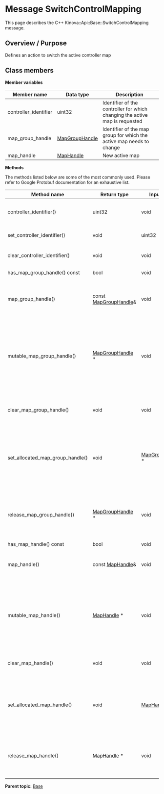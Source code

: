 # Message SwitchControlMapping

This page describes the C++ Kinova::Api::Base::SwitchControlMapping message.

## Overview / Purpose

Defines an action to switch the active controller map

## Class members

 **Member variables** 

|Member name|Data type|Description|
|-----------|---------|-----------|
|controller\_identifier|uint32|Identifier of the controller for which changing the active map is requested|
|map\_group\_handle| [MapGroupHandle](msg_Base_MapGroupHandle.md#)|Identifier of the map group for which the active map needs to change|
|map\_handle| [MapHandle](msg_Base_MapHandle.md#)|New active map|

 **Methods** 

The methods listed below are some of the most commonly used. Please refer to Google Protobuf documentation for an exhaustive list.

|Method name|Return type|Input type|Description|
|-----------|-----------|----------|-----------|
|controller\_identifier\(\)|uint32|void|Returns the current value of controller\_identifier. If the controller\_identifier is not set, returns 0.|
|set\_controller\_identifier\(\)|void|uint32|Sets the value of controller\_identifier. After calling this, controller\_identifier\(\) will return value.|
|clear\_controller\_identifier\(\)|void|void|Clears the value of controller\_identifier. After calling this, controller\_identifier\(\) will return 0.|
|has\_map\_group\_handle\(\) const|bool|void|Returns true if map\_group\_handle is set.|
|map\_group\_handle\(\)|const [MapGroupHandle](msg_Base_MapGroupHandle.md#)&|void|Returns the current value of map\_group\_handle. If map\_group\_handle is not set, returns a [MapGroupHandle](msg_Base_MapGroupHandle.md#) with none of its fields set \(possibly map\_group\_handle::default\_instance\(\)\).|
|mutable\_map\_group\_handle\(\)| [MapGroupHandle](msg_Base_MapGroupHandle.md#) \*|void|Returns a pointer to the mutable [MapGroupHandle](msg_Base_MapGroupHandle.md#) object that stores the field's value. If the field was not set prior to the call, then the returned [MapGroupHandle](msg_Base_MapGroupHandle.md#) will have none of its fields set \(i.e. it will be identical to a newly-allocated [MapGroupHandle](msg_Base_MapGroupHandle.md#)\). After calling this, has\_map\_group\_handle\(\) will return true and map\_group\_handle\(\) will return a reference to the same instance of [MapGroupHandle](msg_Base_MapGroupHandle.md#).|
|clear\_map\_group\_handle\(\)|void|void|Clears the value of the field. After calling this, has\_map\_group\_handle\(\) will return false and map\_group\_handle\(\) will return the default value.|
|set\_allocated\_map\_group\_handle\(\)|void| [MapGroupHandle](msg_Base_MapGroupHandle.md#) \*|Sets the [MapGroupHandle](msg_Base_MapGroupHandle.md#) object to the field and frees the previous field value if it exists. If the [MapGroupHandle](msg_Base_MapGroupHandle.md#) pointer is not NULL, the message takes ownership of the allocated [MapGroupHandle](msg_Base_MapGroupHandle.md#) object and has\_ [MapGroupHandle](msg_Base_MapGroupHandle.md#)\(\) will return true. Otherwise, if the map\_group\_handle is NULL, the behavior is the same as calling clear\_map\_group\_handle\(\).|
|release\_map\_group\_handle\(\)| [MapGroupHandle](msg_Base_MapGroupHandle.md#) \*|void|Releases the ownership of the field and returns the pointer of the [MapGroupHandle](msg_Base_MapGroupHandle.md#) object. After calling this, caller takes the ownership of the allocated [MapGroupHandle](msg_Base_MapGroupHandle.md#) object, has\_map\_group\_handle\(\) will return false, and map\_group\_handle\(\) will return the default value.|
|has\_map\_handle\(\) const|bool|void|Returns true if map\_handle is set.|
|map\_handle\(\)|const [MapHandle](msg_Base_MapHandle.md#)&|void|Returns the current value of map\_handle. If map\_handle is not set, returns a [MapHandle](msg_Base_MapHandle.md#) with none of its fields set \(possibly map\_handle::default\_instance\(\)\).|
|mutable\_map\_handle\(\)| [MapHandle](msg_Base_MapHandle.md#) \*|void|Returns a pointer to the mutable [MapHandle](msg_Base_MapHandle.md#) object that stores the field's value. If the field was not set prior to the call, then the returned [MapHandle](msg_Base_MapHandle.md#) will have none of its fields set \(i.e. it will be identical to a newly-allocated [MapHandle](msg_Base_MapHandle.md#)\). After calling this, has\_map\_handle\(\) will return true and map\_handle\(\) will return a reference to the same instance of [MapHandle](msg_Base_MapHandle.md#).|
|clear\_map\_handle\(\)|void|void|Clears the value of the field. After calling this, has\_map\_handle\(\) will return false and map\_handle\(\) will return the default value.|
|set\_allocated\_map\_handle\(\)|void| [MapHandle](msg_Base_MapHandle.md#) \*|Sets the [MapHandle](msg_Base_MapHandle.md#) object to the field and frees the previous field value if it exists. If the [MapHandle](msg_Base_MapHandle.md#) pointer is not NULL, the message takes ownership of the allocated [MapHandle](msg_Base_MapHandle.md#) object and has\_ [MapHandle](msg_Base_MapHandle.md#)\(\) will return true. Otherwise, if the map\_handle is NULL, the behavior is the same as calling clear\_map\_handle\(\).|
|release\_map\_handle\(\)| [MapHandle](msg_Base_MapHandle.md#) \*|void|Releases the ownership of the field and returns the pointer of the [MapHandle](msg_Base_MapHandle.md#) object. After calling this, caller takes the ownership of the allocated [MapHandle](msg_Base_MapHandle.md#) object, has\_map\_handle\(\) will return false, and map\_handle\(\) will return the default value.|

**Parent topic:** [Base](../references/summary_Base.md)

